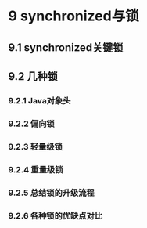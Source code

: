 # 9 synchronized与锁
## 9.1 synchronized关键锁
## 9.2 几种锁
### 9.2.1 Java对象头
### 9.2.2 偏向锁
### 9.2.3 轻量级锁
### 9.2.4 重量级锁
### 9.2.5 总结锁的升级流程
### 9.2.6 各种锁的优缺点对比